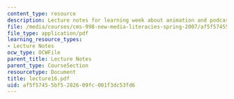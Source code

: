 ```yaml
---
content_type: resource
description: Lecture notes for learning week about animation and podcasting.
file: /media/courses/cms-998-new-media-literacies-spring-2007/af5f57455bf5282609fc001f3dc53fd6_lecture16.pdf
file_type: application/pdf
learning_resource_types:
- Lecture Notes
ocw_type: OCWFile
parent_title: Lecture Notes
parent_type: CourseSection
resourcetype: Document
title: lecture16.pdf
uid: af5f5745-5bf5-2826-09fc-001f3dc53fd6
---
```

